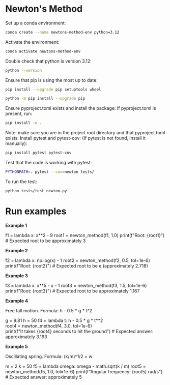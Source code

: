 # Newton's Method
Set up a conda environment:
```bash
conda create --name newtons-method-env python=3.12
```
Activate the environment:
```bash
conda activate newtons-method-env
```
Double check that python is version 3.12:
```bash
python --version
```
Ensure that pip is using the most up to date:
```bash
pip install --upgrade pip setuptools wheel
```
```bash
python -m pip install --upgrade pip
```
Ensure pyproject.toml exists and install the package:
If pyproject.toml is present, run:
```bash
pip install -e .
```
Note: make sure you are in the project root directory and that pyproject.toml exists.
Install pytest and pytest-cov:
(If pytest is not found, install it manually):
```bash
pip install pytest pytest-cov
```
Test that the code is working with pytest:
```bash
PYTHONPATH=. pytest --cov=newton tests/
```
To run the test:
```bash
python tests/test_newton.py
```
# Run examples

**Example 1**

f1 = lambda x: x**2 - 9
root1 = newton_method(f1, 1.0)
print(f"Root: {root1}")  # Expected root to be approximately 3

**Example 2**

f2 = lambda x: np.log(x) - 1
root2 = newton_method(f2, 0.5, tol=1e-6)
print(f"Root: {root2}")  # Expected root to be e (approximately 2.718)

**Example 3**

f3 = lambda x: x**5 - x - 1 
root3 = newton_method(f3, 1.5, tol=1e-6)
print(f"Root: {root3}")  # Expected root to be approximately 1.167

**Example 4**

Free fall motion. Formula: h - 0.5 * g * t^2

g = 9.81
h = 50
f4 = lambda t: h - 0.5 * g * t**2  
root4 = newton_method(f4, 3.0, tol=1e-6)  
print(f"It takes {root4} seconds to hit the ground")  # Expected answer: approximately 3.193

**Example 5**

Oscillating spring. Formula: (k/m)^1/2 = w

m = 2 
k = 50
f5 = lambda omega: omega - math.sqrt(k / m) 
root5 = newton_method(f5, 1.0, tol=1e-6) 
print(f"Angular frequency: {root5} rad/s")  # Expected answer: approximately 5


